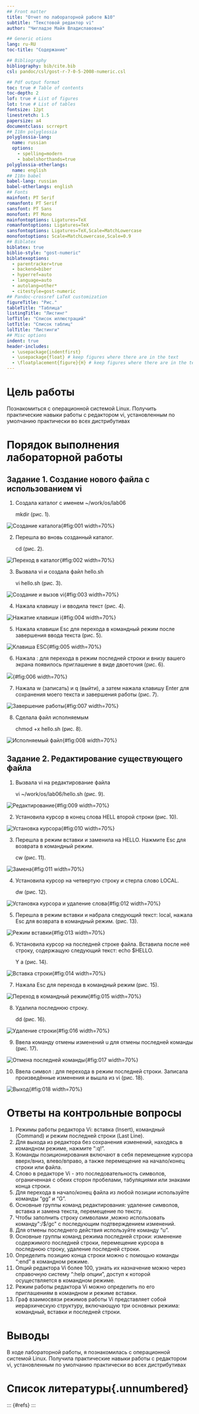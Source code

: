 ```yaml
---
## Front matter
title: "Отчет по лабораторной работе №10"
subtitle: "Текстовой редактор vi"
author: "Чигладзе Майя Владиславовна"

## Generic otions
lang: ru-RU
toc-title: "Содержание"

## Bibliography
bibliography: bib/cite.bib
csl: pandoc/csl/gost-r-7-0-5-2008-numeric.csl

## Pdf output format
toc: true # Table of contents
toc-depth: 2
lof: true # List of figures
lot: true # List of tables
fontsize: 12pt
linestretch: 1.5
papersize: a4
documentclass: scrreprt
## I18n polyglossia
polyglossia-lang:
  name: russian
  options:
    - spelling=modern
    - babelshorthands=true
polyglossia-otherlangs:
  name: english
## I18n babel
babel-lang: russian
babel-otherlangs: english
## Fonts
mainfont: PT Serif
romanfont: PT Serif
sansfont: PT Sans
monofont: PT Mono
mainfontoptions: Ligatures=TeX
romanfontoptions: Ligatures=TeX
sansfontoptions: Ligatures=TeX,Scale=MatchLowercase
monofontoptions: Scale=MatchLowercase,Scale=0.9
## Biblatex
biblatex: true
biblio-style: "gost-numeric"
biblatexoptions:
  - parentracker=true
  - backend=biber
  - hyperref=auto
  - language=auto
  - autolang=other*
  - citestyle=gost-numeric
## Pandoc-crossref LaTeX customization
figureTitle: "Рис."
tableTitle: "Таблица"
listingTitle: "Листинг"
lofTitle: "Список иллюстраций"
lotTitle: "Список таблиц"
lolTitle: "Листинги"
## Misc options
indent: true
header-includes:
  - \usepackage{indentfirst}
  - \usepackage{float} # keep figures where there are in the text
  - \floatplacement{figure}{H} # keep figures where there are in the text
---
```


# **Цель работы**

Познакомиться с операционной системой Linux. Получить практические навыки работы с редактором vi, установленным по умолчанию практически во всех дистрибутивах

# **Порядок выполнения лабораторной работы**

## Задание 1.  Создание нового файла с использованием vi

1. Создала каталог с именем ~/work/os/lab06 

    mkdir (рис. 1).

![Создание каталога](image/1.png){#fig:001 width=70%}

2. Перешла во вновь созданный каталог.

    cd (рис. 2).

![Переход в каталог](image/2.png){#fig:002 width=70%}

3. Вызвала vi и создала файл hello.sh
 
    vi hello.sh (рис. 3).

![Создание и вызов vi](image/3.png){#fig:003 width=70%}

4. Нажала клавишу i и вводила текст (рис. 4).

![Нажатие клавиши i](image/4.png){#fig:004 width=70%}

5. Нажала клавиши Esc для перехода в командный режим после завершения ввода
текста (рис. 5).

![Клавиша ESC](image/5.png){#fig:005 width=70%}

6. Нажала : для перехода в режим последней строки и внизу вашего экрана появилось
приглашение в виде двоеточия (рис. 6).

![](image/6.png){#fig:006 width=70%}

7. Нажала w (записать) и q (выйти), а затем нажала клавишу Enter для сохранения
моего текста и завершения работы (рис. 7).

![Завершение работы](image/7.png){#fig:007 width=70%}

8. Сделала файл исполняемым

    chmod +x hello.sh (рис. 8).

![Исполняемый файл](image/8.png){#fig:008 width=70%}

## Задание 2.   Редактирование существующего файла

1. Вызвала vi на редактирование файла

    vi ~/work/os/lab06/hello.sh (рис. 9).

![Редактирование](image/9.png){#fig:009 width=70%}

2. Установила курсор в конец слова HELL второй строки (рис. 10).

![Установка курсора](image/10.png){#fig:010 width=70%}

3. Перешла в режим вставки и заменила на HELLO. Нажмите Esc для возврата в командный режим.

    cw (рис. 11).

![Замена](image/11.png){#fig:011 width=70%}

4. Установила курсор на четвертую строку и стерла слово LOCAL.

    dw  (рис. 12).

![Установка курсора и удаление слова](image/12.png){#fig:012 width=70%}

5. Перешла в режим вставки и набрала следующий текст: local, нажала Esc для возврата в командный режим. (рис. 13).

![Режим вставки](image/13.png){#fig:013 width=70%}

6. Установила курсор на последней строке файла. Вставила после неё строку, содержащую следующий текст: echo $HELLO.

    Y
    a (рис. 14).

![Вставка строки](image/14.png){#fig:014 width=70%}

7. Нажала Esc для перехода в командный режим (рис. 15).

![Переход в командный режим](image/15.png){#fig:015 width=70%}

8. Удалила последнюю строку.

    dd (рис. 16).

![Удаление строки](image/16.png){#fig:016 width=70%}

9. Ввела команду отмены изменений u для отмены последней команды (рис. 17).

![Отмена последней команды](image/17.png){#fig:017 width=70%}

10. Ввела символ : для перехода в режим последней строки. Записала произведённые изменения и вышла из vi (рис. 18).

![Выход](image/18.png){#fig:018 width=70%}

# Ответы на контрольные вопросы 

1. Режимы работы редактора Vi: вставка (Insert), командный (Command) и режим последней строки (Last Line).
2. Для выхода из редактора без сохранения изменений, находясь в командном режиме, нажмите “:q!”.
3. Команды позиционирования включают в себя перемещение курсора вверх/вниз, влево/вправо, а также перемещение на начало/конец строки или файла.
4. Слово в редакторе Vi - это последовательность символов, ограниченная с обеих сторон пробелами, табуляциями или знаками конца строки.
5. Для перехода в начало/конец файла из любой позиции используйте команды “gg” и “G”.
6. Основные группы команд редактирования: удаление символов, вставка и замена текста, перемещение по тексту.
7. Чтобы заполнить строку символами ,можно использовать команду":/$/gc" с последующим подтверждением изменений.
8. Для отмены последнего действия используйте команду “u”.
9. Основные группы команд режима последней строки: изменение содержимого последней строки, перемещение курсора в последнюю строку, удаление последней строки.
10. Определить позицию конца строки можно с помощью команды “:end” в командном режиме.
11. Опций редактора Vi более 100, узнать их назначение можно через справочную систему “:help опции”, доступ к которой осуществляется в командном режиме.
12. Режим работы редактора Vi можно определить по его приглашениям в командном и режиме вставки.
13. Граф взаимосвязи режимов работы Vi представляет собой иерархическую структуру, включающую три основных режима: командный, вставки и последней строки.

# **Выводы** 

В ходе лабораторной работы, я познакомилась с операционной системой Linux. Получила практические навыки работы с редактором vi, установленным по умолчанию практически во всех дистрибутивах

# Список литературы{.unnumbered}

::: {#refs}
:::


